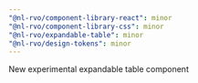 ```yaml
---
"@nl-rvo/component-library-react": minor
"@nl-rvo/component-library-css": minor
"@nl-rvo/expandable-table": minor
"@nl-rvo/design-tokens": minor
---
```


New experimental expandable table component
